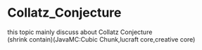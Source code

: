 # Collatz_Conjecture
this topic mainly discuss about Collatz Conjecture <br>
(shrink contain)(JavaMC:Cubic Chunk,lucraft core,creative core) <br>
